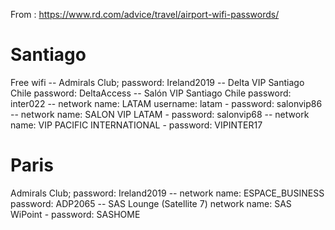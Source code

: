 From : https://www.rd.com/advice/travel/airport-wifi-passwords/

# Santiago

Free wifi -- Admirals Club; password: Ireland2019 -- Delta VIP Santiago Chile
password: DeltaAccess -- Salón VIP Santiago Chile password: inter022 -- network name: LATAM username: latam - password: salonvip86 -- network name: SALON VIP LATAM - password: salonvip68 -- network name: VIP PACIFIC INTERNATIONAL - password: VIPINTER17

# Paris

Admirals Club; password: Ireland2019 -- network name: ESPACE_BUSINESS password: ADP2065 -- SAS Lounge (Satellite 7) network name: SAS WiPoint - password: SASHOME
